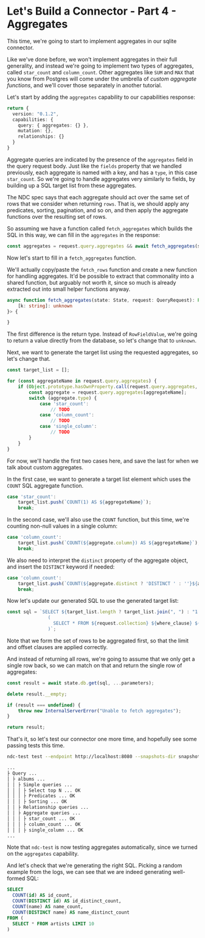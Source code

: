 # Let's Build a Connector - Part 4 - Aggregates

This time, we're going to start to implement aggregates in our sqlite connector.

Like we've done before, we won't implement aggregates in their full generality, and instead we're going to implement two types of aggregates, called `star_count` and `column_count`. Other aggregates like `SUM` and `MAX` that you know from Postgres will come under the umbrella of _custom aggregate functions_, and we'll cover those separately in another tutorial.

Let's start by adding the `aggregates` capability to our capabilities response:

```typescript
return {
  version: "0.1.2",
  capabilities: {
    query: { aggregates: {} },
    mutation: {},
    relationships: {}
  }
}
```

Aggregate queries are indicated by the presence of the `aggregates` field in the query request body. Just like the `fields` property that we handled previously, each aggregate is named with a key, and has a `type`, in this case `star_count`. So we're going to handle aggregates very similarly to fields, by building up a SQL target list from these aggregates.

The NDC spec says that each aggregate should act over the same set of rows that we consider when returning `rows`. That is, we should apply any predicates, sorting, pagination, and so on, and then apply the aggregate functions over the resulting set of rows.
 
So assuming we have a function called `fetch_aggregates` which builds the SQL in this way, we can fill in the `aggregates` in the response:

```typescript
const aggregates = request.query.aggregates && await fetch_aggregates(state, request);
```

Now let's start to fill in a `fetch_aggregates` function.

We'll actually copy/paste the `fetch_rows` function and create a new function for handling aggregates. It'd be possible to extract that commonality into a shared function, but arguably not worth it, since so much is already extracted out into small helper functions anyway.

```typescript
async function fetch_aggregates(state: State, request: QueryRequest): Promise<{
    [k: string]: unknown
}> {

}
```

The first difference is the return type. Instead of `RowFieldValue`, we're going to return a value directly from the database, so let's change that to `unknown`.

Next, we want to generate the target list using the requested aggregates, so let's change that.

```typescript
const target_list = [];

for (const aggregateName in request.query.aggregates) {
    if (Object.prototype.hasOwnProperty.call(request.query.aggregates, aggregateName)) {
        const aggregate = request.query.aggregates[aggregateName];
        switch (aggregate.type) {
            case 'star_count':
                // TODO
            case 'column_count':
                // TODO
            case 'single_column':
                // TODO
        }
    }
}
```

For now, we'll handle the first two cases here, and save the last for when we talk about custom aggregates.

In the first case, we want to generate a target list element which uses the `COUNT` SQL aggregate function.

```typescript
case 'star_count':
    target_list.push(`COUNT(1) AS ${aggregateName}`);
    break;
```

In the second case, we'll also use the `COUNT` function, but this time, we're counting non-null values in a single column:

```typescript
case 'column_count':
    target_list.push(`COUNT(${aggregate.column}) AS ${aggregateName}`);
    break;
```

We also need to interpret the `distinct` property of the aggregate object, and insert the `DISTINCT` keyword if needed:

```typescript
case 'column_count':
    target_list.push(`COUNT(${aggregate.distinct ? 'DISTINCT ' : ''}${aggregate.column}) AS ${aggregateName}`);
    break;
```

Now let's update our generated SQL to use the generated target list:

```typescript
const sql = `SELECT ${target_list.length ? target_list.join(", ") : "1 AS __empty"} FROM (
               (
                 SELECT * FROM ${request.collection} ${where_clause} ${order_by_clause} ${limit_clause} ${offset_clause}
               )`;
```

Note that we form the set of rows to be aggregated first, so that the limit and offset clauses are applied correctly.

And instead of returning all rows, we're going to assume that we only get a single row back, so we can match on that and return the single row of aggregates:

```typescript
const result = await state.db.get(sql, ...parameters);

delete result.__empty;

if (result === undefined) {
    throw new InternalServerError("Unable to fetch aggregates");
}

return result;
```

That's it, so let's test our connector one more time, and hopefully see some passing tests this time.

```sh
ndc-test test --endpoint http://localhost:8080 --snapshots-dir snapshots

...
├ Query ...
│ ├ albums ...
│ │ ├ Simple queries ...
│ │ │ ├ Select top N ... OK
│ │ │ ├ Predicates ... OK
│ │ │ ├ Sorting ... OK
│ │ ├ Relationship queries ...
│ │ ├ Aggregate queries ...
│ │ │ ├ star_count ... OK
│ │ │ ├ column_count ... OK
│ │ │ ├ single_column ... OK
...
```

Note that `ndc-test` is now testing aggregates automatically, since we turned on the `aggregates` capability.

And let's check that we're generating the right SQL. Picking a random example from the logs, we can see that we are indeed generating well-formed SQL:

```sql
SELECT 
  COUNT(id) AS id_count, 
  COUNT(DISTINCT id) AS id_distinct_count, 
  COUNT(name) AS name_count, 
  COUNT(DISTINCT name) AS name_distinct_count 
FROM (
  SELECT * FROM artists LIMIT 10
)
```
